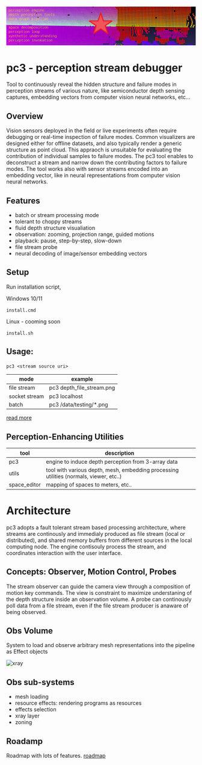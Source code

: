 ![perc3ption](/docs/perc_vision.png)

# pc3 - perception stream debugger 
Tool to continuously reveal the hidden structure and failure modes in perception streams of various nature, like semiconductor depth sensing captures, embedding vectors from computer vision neural networks, etc...

## Overview
Vision sensors deployed in the field or live experiments often require debugging or real-time inspection of failure modes. Common visualizers are designed either for offline datasets, and also typically render a generic structure as point cloud. This appraoch is unsuitable for evaluating the contribution of individual samples to failure modes.
The pc3 tool enables to deconstruct a stream and narrow down the contributing factors to failure modes. The tool works also with sensor streams encoded into an embedding vector, like in neural representations from computer vision neural networks. 

## Features
* batch or stream processing mode
* tolerant to choppy streams
* fluid depth structure visualiation
* observation: zooming, projection range, guided motions
* playback: pause, step-by-step, slow-down
* file stream probe
* neural decoding of image/sensor embedding vectors 

## Setup
Run installation script,

Windows 10/11
```
install.cmd
```

Linux - cooming soon
```
install.sh
```


## Usage:
```
pc3 <stream source uri>
```

|  mode    | example | 
| ------------ | ------------ |
| file stream     | pc3 depth_file_stream.png |
| socket stream   | pc3 localhost|
| batch      | pc3 /data/testing/*.png |

[read more](./docs/readme_gpu.md)

## Perception-Enhancing Utilities
| tool      | description  | 
| ------------ | ------------ |
| pc3              | engine to induce depth perception from 3-array data |
| utils        | tool with various depth, mesh, embedding processing utilities (normals, viewer, etc..) |
| space_editor | mapping of spaces to meters, etc.. |


# Architecture
pc3 adopts a fault tolerant stream based processing architecture, where streams are continously and immedialy produced as file stream (local or distributed), and shared memory buffers from different sources in the local computing node. The engine contisouly process the stream, and coordinates interaction with the user interface. 

## Concepts: Observer, Motion Control, Probes  
The stream observer can guide the camera view through a composition of motion key commands. The view is constraint to maximize understaning of the depth structure inside an observation volume. A probe can continously poll data from a file stream, even if the file stream producer is anaware of being observed. 

## Obs Volume
System to load and observe arbitrary mesh representations into the pipeline as Effect objects

![xray](https://user-images.githubusercontent.com/10095423/103164670-27641f80-47c3-11eb-93bc-e81bda8b871d.png)
## Obs sub-systems
* mesh loading
* resource effects: rendering programs as resources
* effects selection
*  xray layer
* zoning



## Roadamp
Roadmap with lots of features.
[roadmap](/docs/roadmap.md)





